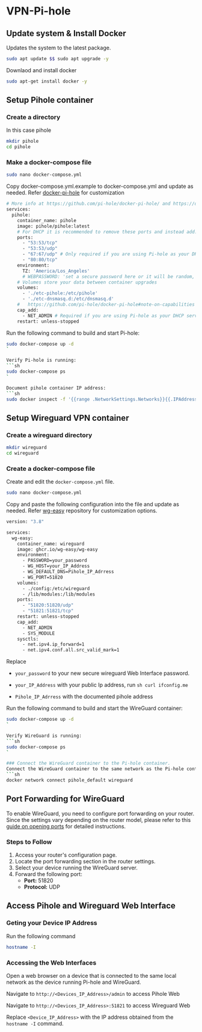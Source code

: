 # VPN-Pi-hole

## Update system & Install Docker

Updates the system to the latest package.
```sh
sudo apt update $$ sudo apt upgrade -y
```

Downlaod and install docker
```sh
sudo apt-get install docker -y
```
## Setup Pihole container

### Create a directory 
In this case pihole
```sh
mkdir pihole
cd pihole
```

### Make a docker-compose file
```sh
sudo nano docker-compose.yml
```

Copy docker-compose.yml.example to docker-compose.yml and update as needed. 
Refer [docker-pi-hole](https://github.com/pi-hole/docker-pi-hole?tab=readme-ov-file) for customization
```sh
# More info at https://github.com/pi-hole/docker-pi-hole/ and https://docs.pi-hole.net/
services:
  pihole:
    container_name: pihole
    image: pihole/pihole:latest
    # For DHCP it is recommended to remove these ports and instead add: network_mode: "host"
    ports:
      - "53:53/tcp"
      - "53:53/udp"
      - "67:67/udp" # Only required if you are using Pi-hole as your DHCP server
      - "80:80/tcp"
    environment:
      TZ: 'America/Los_Angeles'
      # WEBPASSWORD: 'set a secure password here or it will be random, uncomment to edit
    # Volumes store your data between container upgrades
    volumes:
      - './etc-pihole:/etc/pihole'
      - './etc-dnsmasq.d:/etc/dnsmasq.d'
    #   https://github.com/pi-hole/docker-pi-hole#note-on-capabilities
    cap_add:
      - NET_ADMIN # Required if you are using Pi-hole as your DHCP server, else not needed
    restart: unless-stopped
```

Run the following command to build and start Pi-hole:
```sh 
sudo docker-compose up -d
` 

Verify Pi-hole is running:
```sh
sudo docker-compose ps
`

Document pihole container IP address:
```sh
sudo docker inspect -f '{{range .NetworkSettings.Networks}}{{.IPAddress}}{{end}}' pihole
```


## Setup Wireguard VPN container
 
### Create a wireguard directory
```sh
mkdir wireguard
cd wireguard
```

### Create a docker-compose file
Create and edit the `docker-compose.yml` file.
```sh
sudo nano docker-compose.yml
```

Copy and paste the following configuration into the file and update as needed. 
Refer [wg-easy](https://github.com/wg-easy/wg-easy/tree/master) repository for customization options.
```sh
version: "3.8"

services:
  wg-easy:
    container_name: wireguard
    image: ghcr.io/wg-easy/wg-easy
    environment:
      - PASSWORD=your_password
      - WG_HOST=your_IP_Address
      - WG_DEFAULT_DNS=Pihole_IP_Adrress
      - WG_PORT=51820
    volumes:
      - ./config:/etc/wireguard
      - /lib/modules:/lib/modules
    ports:
      - "51820:51820/udp"
      - "51821:51821/tcp"
    restart: unless-stopped
    cap_add:
      - NET_ADMIN
      - SYS_MODULE
    sysctls:
      - net.ipv4.ip_forward=1
      - net.ipv4.conf.all.src_valid_mark=1
```
Replace

  - `your_password` to your new secure wireguard Web Interface password. 

  - `your_IP_Address` with your public Ip address, run ```sh curl ifconfig.me ``` 

  - `Pihole_IP_Adrress` with the documented pihole address

Run the following command to build and start the WireGuard container:

```sh
sudo docker-compose up -d
`

Verify WireGuard is running: 
```sh
sudo docker-compose ps
`

### Connect the WireGuard container to the Pi-hole container.
Connect the WireGuard container to the same network as the Pi-hole container:
```sh
docker network connect pihole_default wireguard
```

## Port Forwarding for WireGuard

To enable WireGuard, you need to configure port forwarding on your router. Since the settings vary depending on the router model, please refer to this [guide on opening ports](https://nordvpn.com/blog/open-ports-on-router/) for detailed instructions.

### Steps to Follow

1. Access your router's configuration page.
2. Locate the port forwarding section in the router settings.
3. Select your device running the WireGuard server.
4. Forward the following port:
   - **Port:** 51820
   - **Protocol:** UDP

## Access Pihole and Wireguard Web Interface

### Geting your Device IP Address
Run the following command
```sh
hostname -I
```
### Accessing the Web Interfaces
Open a web browser on a device that is connected to the same local network as the device running Pi-hole and WireGuard.

Navigate to `http://<Devices_IP_Address>/admin` to access Pihole Web

Navigate to `http://<Devices_IP_Address>:51821` to access Wireguard Web 

Replace `<Device_IP_Address>` with the IP address obtained from the `hostname -I` command.























